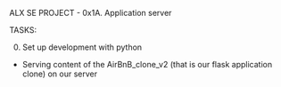 ALX SE PROJECT -  0x1A. Application server

TASKS:

0. Set up development with python
- Serving content of the AirBnB_clone_v2 (that is our
flask application clone) on our server

